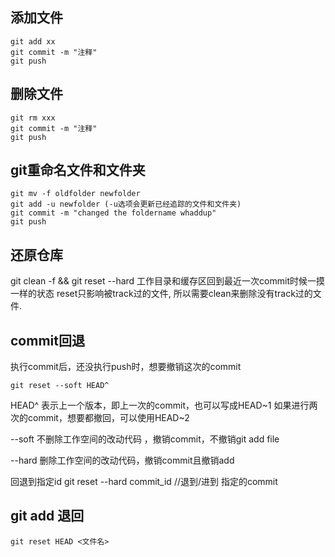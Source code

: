 ## 添加文件
	git add xx
	git commit -m "注释"
	git push 

## 删除文件
	git rm xxx
	git commit -m "注释"
	git push 

## git重命名文件和文件夹
	git mv -f oldfolder newfolder
	git add -u newfolder (-u选项会更新已经追踪的文件和文件夹)
	git commit -m "changed the foldername whaddup"
	git push 



## 还原仓库
git clean -f && git reset --hard
 工作目录和缓存区回到最近一次commit时候一摸一样的状态
reset只影响被track过的文件, 所以需要clean来删除没有track过的文件. 

## commit回退
执行commit后，还没执行push时，想要撤销这次的commit
```
git reset --soft HEAD^
```
HEAD^ 表示上一个版本，即上一次的commit，也可以写成HEAD~1
如果进行两次的commit，想要都撤回，可以使用HEAD~2

--soft
不删除工作空间的改动代码 ，撤销commit，不撤销git add file

--hard
删除工作空间的改动代码，撤销commit且撤销add

回退到指定id
git reset --hard commit_id  //退到/进到 指定的commit

## git add 退回

```
git reset HEAD <文件名>
```